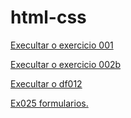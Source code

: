 # html-css
 
<a href="https://alencardias.github.io/htmlcss/Exercicios/ex001/index.html" target="_blank"> Execultar o exercicio 001</a>

<a href="https://alencardias.github.io/htmlcss/Exercicios/ex022b/fundo006.html" target="_blank">Execultar o exercicio 002b</a>

<a href="https://alencardias.github.io/htmlcss/desafios/desafio012/index.html" target="_blank"> Execultar o df012</a>

<a href="https://alencardias.github.io/htmlcss/Exercicios/ex025-form/form003.html" target="_blank">Ex025 formularios.</a>
